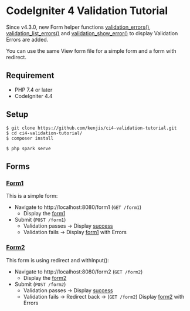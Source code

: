 # CodeIgniter 4 Validation Tutorial

Since v4.3.0, new Form helper functions
[validation_errors()](https://codeigniter.com/user_guide/helpers/form_helper.html#validation_errors),
[validation_list_errors()](https://codeigniter.com/user_guide/helpers/form_helper.html#validation_list_errors)
and [validation_show_error()](https://codeigniter.com/user_guide/helpers/form_helper.html#validation_show_error)
to display Validation Errors are added.

You can use the same View form file for a simple form and a form with redirect.

## Requirement

- PHP 7.4 or later
- CodeIgniter 4.4

## Setup

```console
$ git clone https://github.com/kenjis/ci4-validation-tutorial.git
$ cd ci4-validation-tutorial/
$ composer install
```

```console
$ php spark serve
```

## Forms

### [Form1](https://github.com/kenjis/ci4-validation-tutorial/blob/0db0bda900d2f28cdff9ef21d7c9dcaad6705927/app/Controllers/Form.php#L14)

This is a simple form:

- Navigate to http://localhost:8080/form1 (`GET /form1`)
  - Display the [form1](https://github.com/kenjis/ci4-validation-tutorial/blob/main/app/Views/form1.php)
- Submit (`POST /form1`)
  - Validation passes → Display [success](https://github.com/kenjis/ci4-validation-tutorial/blob/main/app/Views/success.php)
  - Validation fails → Display [form1](https://github.com/kenjis/ci4-validation-tutorial/blob/main/app/Views/form1.php) with Errors

### [Form2](https://github.com/kenjis/ci4-validation-tutorial/blob/0db0bda900d2f28cdff9ef21d7c9dcaad6705927/app/Controllers/Form.php#L50)

This form is using redirect and withInput():

- Navigate to http://localhost:8080/form2 (`GET /form2`)
  - Display the [form2](https://github.com/kenjis/ci4-validation-tutorial/blob/main/app/Views/form2.php)
- Submit (`POST /form2`)
  - Validation passes → Display [success](https://github.com/kenjis/ci4-validation-tutorial/blob/main/app/Views/success.php)
  - Validation fails → Redirect back → (`GET /form2`) Display [form2](https://github.com/kenjis/ci4-validation-tutorial/blob/main/app/Views/form2.php) with Errors
